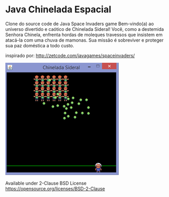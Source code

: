 # Java Chinelada Espacial
Clone do source code de Java Space Invaders game
Bem-vindo(a) ao universo divertido e caótico de Chinelada Sideral! Você, como a destemida Senhora Chinela, enfrenta hordas de moleques travessos que insistem em atacá-la com uma chuva de mamonas. Sua missão é sobreviver e proteger sua paz doméstica a todo custo. 

inspirado por:
http://zetcode.com/javagames/spaceinvaders/

![screenshot Chinelada Sideral](chinelada.png)

Available under 2-Clause BSD License https://opensource.org/licenses/BSD-2-Clause  
